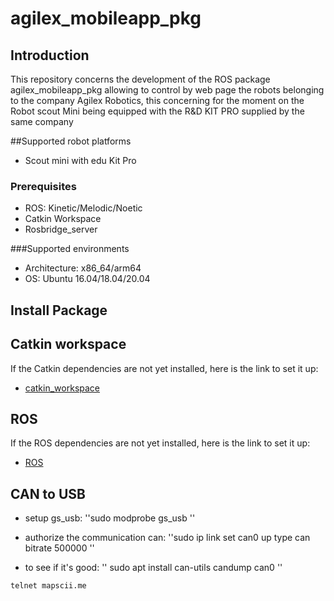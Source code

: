 # agilex_mobileapp_pkg

## Introduction

This repository concerns the development of the ROS package agilex_mobileapp_pkg allowing to control by web page the robots belonging to the company Agilex Robotics, this concerning for the moment on the Robot scout Mini being equipped with the R&D KIT PRO supplied by the same company 

##Supported robot platforms

- Scout mini with edu Kit Pro

### Prerequisites

- ROS: Kinetic/Melodic/Noetic
- Catkin Workspace
- Rosbridge_server

###Supported environments

- Architecture: x86_64/arm64
- OS: Ubuntu 16.04/18.04/20.04

## Install Package

## Catkin workspace

If the Catkin dependencies are not yet installed, here is the link to set it up:

* [catkin_workspace](http://wiki.ros.org/catkin)

## ROS

If the ROS dependencies are not yet installed, here is the link to set it up:

* [ROS](http://wiki.ros.org/ROS/Installation)

## CAN to USB

- setup gs_usb:
''sudo modprobe gs_usb ''

- authorize the communication can:
''sudo ip link set can0 up type can bitrate 500000 ''

- to see if it's good:
''
sudo apt install can-utils
candump can0
''

``telnet mapscii.me``






